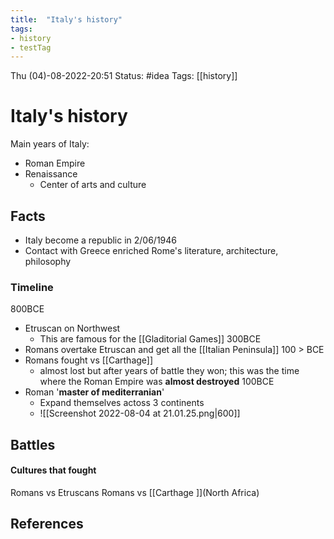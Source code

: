 ```yaml
---
title:  "Italy's history"
tags:
- history
- testTag
---
```


Thu (04)-08-2022-20:51
Status: #idea
Tags: [[history]]

# Italy's history

Main years of Italy:
- Roman Empire 
- Renaissance
	- Center of arts and culture


## Facts
- Italy become a republic in  2/06/1946
- Contact with Greece enriched Rome's literature, architecture, philosophy



### Timeline
800BCE
- Etruscan on Northwest 
	- This are famous for the [[Gladitorial Games]]
300BCE
- Romans overtake Etruscan and get all the [[Italian Peninsula]]
100 > BCE
- Romans fought vs [[Carthage]] 
	-  almost lost but after years of battle they won; this was the time where the Roman Empire was **almost destroyed**
100BCE
- Roman '**master of mediterranian**' 
	- Expand themselves actoss 3 continents
	- ![[Screenshot 2022-08-04 at 21.01.25.png|600]]



## Battles

#### Cultures that fought
Romans vs Etruscans
Romans vs [[Carthage ]](North Africa)


## References
